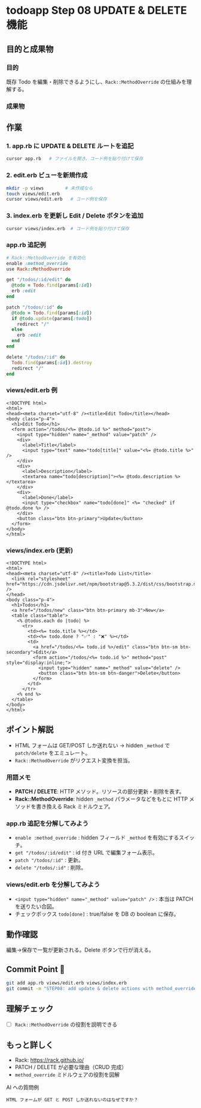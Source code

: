 # todoapp Step 08 UPDATE & DELETE 機能

## 目的と成果物

### 目的
既存 Todo を編集・削除できるようにし、`Rack::MethodOverride` の仕組みを理解する。

### 成果物


## 作業

### 1. app.rb に UPDATE & DELETE ルートを追記
```bash
cursor app.rb   # ファイルを開き、コード例を貼り付けて保存
```

### 2. edit.erb ビューを新規作成
```bash
mkdir -p views        # 未作成なら
touch views/edit.erb
cursor views/edit.erb   # コード例を保存
```

### 3. index.erb を更新し Edit / Delete ボタンを追加
```bash
cursor views/index.erb  # コード例を貼り付けて保存
```

### app.rb 追記例
```ruby
# Rack::MethodOverride を有効化
enable :method_override
use Rack::MethodOverride

get "/todos/:id/edit" do
  @todo = Todo.find(params[:id])
  erb :edit
end

patch "/todos/:id" do
  @todo = Todo.find(params[:id])
  if @todo.update(params[:todo])
    redirect "/"
  else
    erb :edit
  end
end

delete "/todos/:id" do
  Todo.find(params[:id]).destroy
  redirect "/"
end
```

### views/edit.erb 例
```erb
<!DOCTYPE html>
<html>
<head><meta charset="utf-8" /><title>Edit Todo</title></head>
<body class="p-4">
  <h1>Edit Todo</h1>
  <form action="/todos/<%= @todo.id %>" method="post">
    <input type="hidden" name="_method" value="patch" />
    <div>
      <label>Title</label>
      <input type="text" name="todo[title]" value="<%= @todo.title %>" />
    </div>
    <div>
      <label>Description</label>
      <textarea name="todo[description]"><%= @todo.description %></textarea>
    </div>
    <div>
      <label>Done</label>
      <input type="checkbox" name="todo[done]" <%= "checked" if @todo.done %> />
    </div>
    <button class="btn btn-primary">Update</button>
  </form>
</body>
</html>
```

### views/index.erb (更新)
```erb
<!DOCTYPE html>
<html>
<head><meta charset="utf-8" /><title>Todo List</title>
  <link rel="stylesheet" href="https://cdn.jsdelivr.net/npm/bootstrap@5.3.2/dist/css/bootstrap.min.css" />
</head>
<body class="p-4">
  <h1>Todos</h1>
  <a href="/todos/new" class="btn btn-primary mb-3">New</a>
  <table class="table">
    <% @todos.each do |todo| %>
      <tr>
        <td><%= todo.title %></td>
        <td><%= todo.done ? "✅" : "❌" %></td>
        <td>
          <a href="/todos/<%= todo.id %>/edit" class="btn btn-sm btn-secondary">Edit</a>
          <form action="/todos/<%= todo.id %>" method="post" style="display:inline;">
            <input type="hidden" name="_method" value="delete" />
            <button class="btn btn-sm btn-danger">Delete</button>
          </form>
        </td>
      </tr>
    <% end %>
  </table>
</body>
</html>
```

## ポイント解説
- HTML フォームは GET/POST しか送れない → hidden `_method` で `patch/delete` をエミュレート。
- `Rack::MethodOverride` がリクエスト変換を担当。

### 用語メモ
- **PATCH / DELETE**: HTTP メソッド。リソースの部分更新・削除を表す。
- **Rack::MethodOverride**: hidden `_method` パラメータなどをもとに HTTP メソッドを書き換える Rack ミドルウェア。

### app.rb 追記を分解してみよう
- `enable :method_override` : hidden フィールド `_method` を有効にするスイッチ。
- `get "/todos/:id/edit"` : id 付き URL で編集フォーム表示。
- `patch "/todos/:id"` : 更新。
- `delete "/todos/:id"` : 削除。

### views/edit.erb を分解してみよう
- `<input type="hidden" name="_method" value="patch" />` : 本当は PATCH を送りたい合図。
- チェックボックス `todo[done]` : true/false を DB の boolean に保存。 


## 動作確認
編集→保存で一覧が更新される。Delete ボタンで行が消える。

## Commit Point 🚩
```bash
git add app.rb views/edit.erb views/index.erb
git commit -m "STEP08: add update & delete actions with method_override"
```

## 理解チェック
- [ ] `Rack::MethodOverride` の役割を説明できる

## もっと詳しく

- Rack: https://rack.github.io/
- PATCH / DELETE が必要な理由（CRUD 完成）
- `method_override` ミドルウェアの役割を図解

AI への質問例
```
HTML フォームが GET と POST しか送れないのはなぜですか？
```